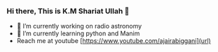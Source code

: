 ### Hi there, This is K.M Shariat Ullah 👋

- 🔭 I’m currently working on radio astronomy
- 🌱 I’m currently learning python and Manim
- Reach me at youtube [https://www.youtube.com/ajairabiggani](url)
